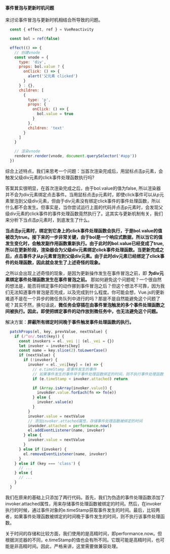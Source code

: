 #### 事件冒泡与更新时机问题

来讨论事件冒泡与更新时机相结合所导致的问题。
<!-- slide -->

```javascript
  const { effect, ref } = VueReactivity

  const bol = ref(false)

  effect(() => {
    // 创建vnode
    const vnode = {
      type: 'div',
      props: bol.value ? {
        onClick: () => {
          alert('父元素 clicked')
        }
      } : {},
      children: [
        {
          type: 'p',
          props: {
            onClick: () => {
              bol.value = true
            }
          },
          children: 'text'
        }
      ]
    }

    // 渲染vnode
    renderer.render(vnode, document.querySelector('#app'))
  })
```
<!-- slide -->

综合上述特点，我们来思考一个问题：当首次渲染完成后，用鼠标点击p元素，会触发父级div元素的click事件处理函数执行吗?

答案其实很明显，在首次渲染完成之后，由于bol.value的值为false, 所以渲染器并不会为div元素绑定点击事件。当用鼠标点击p元素时，即使click事件可以从p元素冒泡到父级div元素，但由于div元素没有绑定click事件的事件处理函数，所以什么都不会发生。但事实是，当你尝试运行上面的代码并点击p元素时，会发现父级div元素的click事件的事件处理函数竟然执行了。这其实与更新机制有关，我们来分析下当点击p元素时，到底发生了什么。

__当点击p元素时，绑定到它身上的click事件处理函数会执行，于是bol.value的值被改为true。接下来的一步非常关键，由于bol是一个响应式数据，所以当它的值发生变化时，会触发副作用函数重新执行。由于此时的bol.value已经变成了true,所以在更新阶段，渲染器会为父级div元素绑定click事件处理函数。当更新完成之后，点击事件才从p元素冒泡到父级div元素。由于此时div元素已经绑定了click事件的处理函数，因此就会发生了上述奇怪的现象。__
<!-- slide -->

之所以会出现上述奇怪的现象，是因为更新操作发生在事件冒泡之前，即 __为div元素绑定事件处理函数发生在事件冒泡之前。__ 那如何避免这个问题呢？一个很自然的想法是，能否将绑定事件的动作挪到事件冒泡之后？但这个想法不可靠，因为我们无法知道事件冒泡是否完成，以及完成到什么程度。你可能会想，Vue.js的更新难道不是在一个异步的微任务队列中进行的吗？那是不是自然能避免这个问题了呢？其实不然，换句话说，__微任务会穿插在由事件冒泡触发的多个事件处理函数之间被执行。因此，即使把绑定事件的动作放到微任务中，也无法避免这个问题。__

解决方案：__屏蔽所有绑定时间晚于事件触发事件处理函数的执行。__
<!-- slide -->

```javascript
  patchProps(el, key, prevValue, nextValue) {
    if (/^on/.test(key)) {
      const invokers = el._vei || (el._vei = {})
      let invoker = invokers[key]
      const name = key.slice(2).toLowerCase()
      if (nextValue) {
        if (!invoker) {
          invoker = el._vei[key] = (e) => {
            // e.timeStamp 是事件发生的事件
            // 如果事件发生的事件早于事件处理函数绑定的时间，则不执行事件处理函数
            if (e.timeStamp < invoker.attached) return

            if (Array.isArray(invoker.value)) {
              invokder.value.forEach(fn => fn(e))
            } else {
              invoker.value(e)
            }
          }
          invoker.value = nextValue
          // 添加invoker.attached属性，存储事件处理函数被绑定的时间
          invokder.attached = performance.now()
          el.addEventListener(name, invoker)
        } else {
          invoker.value = nextValue
        }
      } else if (invoker) {
        el.removeEventListener(name, invoker)
      }
    } else if (key === 'class') {
      // ...
    } else {
      // ...
    }
  }
```
<!-- slide -->

我们在原来的基础上只添加了两行代码。首先，我们为伪造的事件处理函数添加了invoker.attached属性，用来存储事件处理函数被绑定的时间。然后，在invoker执行的时候，通过事件对象的e.timeStamp获取事件发生的时间。最后，比较两者，如果事件处理函数被绑定的时间晚于事件发生的时间，则不执行该事件处理函数。

关于时间的存储和比较方面，我们使用的是高精时间，即performance.now。但根据浏览器的不同，e.timeStamp的值也会有所不同。它既可能是高精时间，也可能是非高精时间。因此，严格来讲，这里需要做兼容处理。
